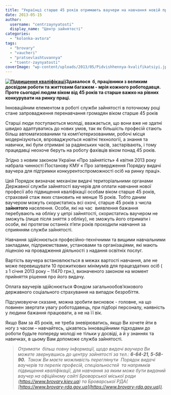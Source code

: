 ```yaml
---
title: "Українці старше 45 років отримають ваучери на навчання новій професії"
date: 2013-05-15
author: 
  username: "centrzaynyatosti"
  display_name: "Центр зайнятості"
categories: 
  - "kolonka-avtora"
tags: 
  - "brovary"
  - "vaucheri"
  - "pratsevlashtuvannya"
  - "tsentr-zaynyatosti"
coverImage: "wp-content/uploads/2013/05/Pidvishhennya-kvalifikatsiyi.jpg"
---
```


**[![Підвищення кваліфікації](https://mpz.brovary.org/wp-content/uploads/2013/05/Pidvishhennya-kvalifikatsiyi.jpg)](https://mpz.brovary.org/wp-content/uploads/2013/05/Pidvishhennya-kvalifikatsiyi.jpg)Здавалося  б, працівники з великим досвідом роботи та життєвим багажем - мрія кожного роботодавця. Проте сьогодні людям віком від 45 років та старше важко на рівних конкурувати на ринку праці.**

Інноваційним елементом в роботі служби зайнятості в поточному році стане запровадження перенавчання громадян віком старше 45 років

Старші люди поступаються молоді, вважається, що вони вже не здатні швидко адаптуватись до нових умов, так як більшість професій стають більш автоматизованими та комп’ютеризованими, робочі місця модернізуються, впроваджуються новітні технології, а знання та навички, які були отримані за радянських часів, застарівають, і тому працедавці неохоче беруть на роботу фахівців віком понад 45 років.

Згідно з новим законом України «Про зайнятість» 4 квітня 2013 року набрала чинності Постанову КМУ « Про затвердження Порядку видачі ваучера для підтримки конкурентоспроможності осіб на ринку праці».

Цей Порядок визначає механізм видачі територіальними органами Державної служби зайнятості ваучерів для оплати навчання нової професії або підвищення кваліфікації особам віком старше 45 років, страховий стаж яких становить не менше 15 років. Тобто даним ваучером можуть скористатись всі охочі, старше 45 років з числа **зайнятого** населення. Особи, які на час  виявлення бажання перебувають на обліку у цетрі зайнятості, скористатись ваучером не зможуть (лише після зняття з обліку), не зможуть його отримати і особи, які протягом останніх п’яти років проходили навчання за сприянням служби зайнятості.

Навчання здійснюється професійно-технічними та вищими навчальними закладами, підприємствами, установами та організаціями, які мають ліцензію на провадження діяльності з надання освітніх послуг.

Вартість ваучера встановлюється в межах вартості навчання, але не може перевищувати 10 прожиткових мінімумів для працездатних осіб ( з 1 січня 2013 року – 11470 грн.), визначеного законом на момент прийняття рішення про його видачу.

Оплата ваучерів здійснюється Фондом загальнообов’язкового державного соціального страхування на випадок безробіття.

Підсумовуючи сказане, можна зробити висновок - головне, на що повинен звертати увагу роботодавець, при підборі персоналу, наявність у людини бажання працювати, а не на її вік.

Якщо Вам за 45 років, не треба зневірюватись, якщо Ви хочете йти в ногу з часом – навчайтесь, цікавтесь інноваційними підходами до роботи будьте попереду молоді не тільки у досвіді, а й у знаннях та навичках, в цьому Вам допоможе служба зайнятості.

> _Отримати  більш повну інформації, щодо видачі ваучера Ви можете звернувшись до центру зайнятості за тел.: **6-64-21, 5-58-90.**  Також Ви маєте можливість переглянути  Порядок видачі ваучерів та перелік професій, спеціальностей  та напрямків підвищення кваліфікації, для навчання за яким може бути виданий ваучер на офіційному сайті Броварської міської ради (https://www.brovary.kiev.ua) та Броварської РДА(_ _[https://www.brovary-rda.gov.ua](https://www.brovary-rda.gov.ua))._
